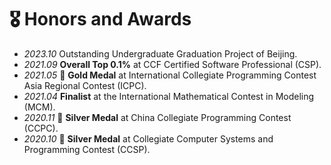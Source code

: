 # 🎖 Honors and Awards
- *2023.10* Outstanding Undergraduate Graduation Project of Beijing.
- *2021.09* **Overall Top 0.1%** at CCF Certified Software Professional (CSP).
- *2021.05* 🏅 **Gold Medal** at International Collegiate Programming Contest Asia Regional Contest (ICPC).
- *2021.04* **Finalist** at the International Mathematical Contest in Modeling (MCM).
- *2020.11* 🥈 **Silver Medal** at China Collegiate Programming Contest (CCPC).
- *2020.10* 🥈 **Silver Medal** at Collegiate Computer Systems and Programming Contest (CCSP).

